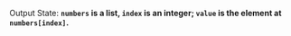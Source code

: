 Output State: **`numbers` is a list, `index` is an integer; `value` is the element at `numbers[index]`.**